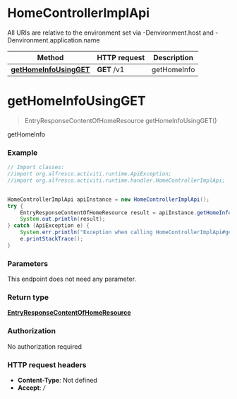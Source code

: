 # HomeControllerImplApi

All URIs are relative to the environment set via -Denvironment.host and -Denvironment.application.name

Method | HTTP request | Description
------------- | ------------- | -------------
[**getHomeInfoUsingGET**](HomeControllerImplApi.md#getHomeInfoUsingGET) | **GET** /v1 | getHomeInfo

<a name="getHomeInfoUsingGET"></a>
# **getHomeInfoUsingGET**
> EntryResponseContentOfHomeResource getHomeInfoUsingGET()

getHomeInfo

### Example
```java
// Import classes:
//import org.alfresco.activiti.runtime.ApiException;
//import org.alfresco.activiti.runtime.handler.HomeControllerImplApi;


HomeControllerImplApi apiInstance = new HomeControllerImplApi();
try {
    EntryResponseContentOfHomeResource result = apiInstance.getHomeInfoUsingGET();
    System.out.println(result);
} catch (ApiException e) {
    System.err.println("Exception when calling HomeControllerImplApi#getHomeInfoUsingGET");
    e.printStackTrace();
}
```

### Parameters
This endpoint does not need any parameter.

### Return type

[**EntryResponseContentOfHomeResource**](EntryResponseContentOfHomeResource.md)

### Authorization

No authorization required

### HTTP request headers

 - **Content-Type**: Not defined
 - **Accept**: */*

